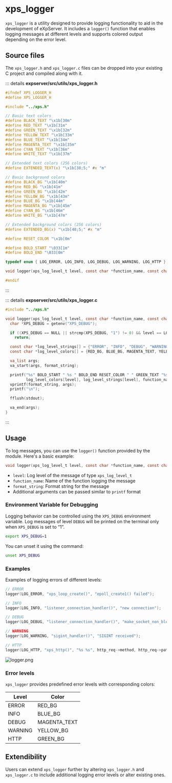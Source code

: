 # xps_logger

`xps_logger` is a utility designed to provide logging functionality to aid in the development of eXpServer. It includes a `logger()` function that enables logging messages at different levels and supports colored output depending on the error level.

## Source files

The `xps_logger.h` and `xps_logger.c` files can be dropped into your existing C project and compiled along with it.

::: details **expserver/src/utils/xps_logger.h**

```c
#ifndef XPS_LOGGER_H
#define XPS_LOGGER_H

#include "../xps.h"

// Basic text colors
#define BLACK_TEXT "\x1b[30m"
#define RED_TEXT "\x1b[31m"
#define GREEN_TEXT "\x1b[32m"
#define YELLOW_TEXT "\x1b[33m"
#define BLUE_TEXT "\x1b[34m"
#define MAGENTA_TEXT "\x1b[35m"
#define CYAN_TEXT "\x1b[36m"
#define WHITE_TEXT "\x1b[37m"

// Extended text colors (256 colors)
#define EXTENDED_TEXT(x) "\x1b[38;5;" #x "m"

// Basic background colors
#define BLACK_BG "\x1b[40m"
#define RED_BG "\x1b[41m"
#define GREEN_BG "\x1b[42m"
#define YELLOW_BG "\x1b[43m"
#define BLUE_BG "\x1b[44m"
#define MAGENTA_BG "\x1b[45m"
#define CYAN_BG "\x1b[46m"
#define WHITE_BG "\x1b[47m"

// Extended background colors (256 colors)
#define EXTENDED_BG(x) "\x1b[48;5;" #x "m"

#define RESET_COLOR "\x1b[0m"

#define BOLD_START "\033[1m"
#define BOLD_END "\033[0m"

typedef enum { LOG_ERROR, LOG_INFO, LOG_DEBUG, LOG_WARNING, LOG_HTTP } xps_log_level_t;

void logger(xps_log_level_t level, const char *function_name, const char *format_string, ...);

#endif
```

:::

::: details **expserver/src/utils/xps_logger.c**

```c
#include "../xps.h"

void logger(xps_log_level_t level, const char *function_name, const char *format_string, ...) {
  char *XPS_DEBUG = getenv("XPS_DEBUG");

  if ((XPS_DEBUG == NULL || strcmp(XPS_DEBUG, "1") != 0) && level == LOG_DEBUG)
    return;

  const char *log_level_strings[] = {"ERROR", "INFO", "DEBUG", "WARNING", "HTTP"};
  const char *log_level_colors[] = {RED_BG, BLUE_BG, MAGENTA_TEXT, YELLOW_BG, GREEN_BG};

  va_list args;
  va_start(args, format_string);

  printf("%s" BOLD_START " %s " BOLD_END RESET_COLOR " " GREEN_TEXT "%s" RESET_COLOR " : ",
         log_level_colors[level], log_level_strings[level], function_name);
  vprintf(format_string, args);
  printf("\n");

  fflush(stdout);

  va_end(args);
}
```

:::

## **Usage**

To log messages, you can use the `logger()` function provided by the module. Here's a basic example:

```c
void logger(xps_log_level_t level, const char *function_name, const char *format_string, ...);
```

- `level`: Log level of the message of type `xps_log_level_t`
- `function_name`: Name of the function logging the message
- `format_string`: Format string for the message
- Additional arguments can be passed similar to `printf` format

### **Environment Variable for Debugging**

Logging behavior can be controlled using the `XPS_DEBUG` environment variable. Log messages of level `DEBUG` will be printed on the terminal only when `XPS_DEBUG` is set to “1”.

```bash
export XPS_DEBUG=1
```

You can unset it using the command:

```bash
unset XPS_DEBUG
```

### Examples

Examples of logging errors of different levels:

```c
// ERROR
logger(LOG_ERROR, "xps_loop_create()", "epoll_create1() failed");

// INFO
logger(LOG_INFO, "listener_connection_handler()", "new connection");

// DEBUG
logger(LOG_DEBUG, "listener_connection_handler()", "make_socket_non_blocking() failed");

// WARNING
logger(LOG_WARNING, "sigint_handler()", "SIGINT received");

// HTTP
logger(LOG_HTTP, "xps_http()", "%s %s", http_req->method, http_req->path);
```

![logger.png](/assets/references/logger.png)

### Error levels

`xps_logger` provides predefined error levels with corresponding colors:

| Level   | Color        |
| ------- | ------------ |
| ERROR   | RED_BG       |
| INFO    | BLUE_BG      |
| DEBUG   | MAGENTA_TEXT |
| WARNING | YELLOW_BG    |
| HTTP    | GREEN_BG     |

## Extendibility

Users can extend `xps_logger` further by altering `xps_logger.h` and `xps_logger.c` to include additional logging error levels or alter existing ones.
